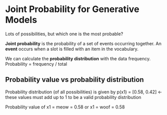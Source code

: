 # Joint Probability for Generative Models

Lots of possibilities, but which one is the most probable?

**Joint probability** is the probability of a set of events occurring together. An **event** occurs when a slot is filled with an item in the vocabulary.

We can calculate the **probability distribution** with the data frequency. Probability = frequency / total

## Probability value vs probability distribution

Probability distribution (of all possibilities) is given by p(x1) = [0.58, 0.42] <- these values must add up to 1 to be a valid probability distribution

Probability value of x1 = meow = 0.58
or x1 = woof = 0.58